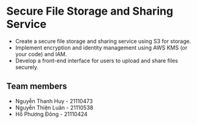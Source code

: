 # Secure File Storage and Sharing Service

* Create a secure file storage and sharing service using S3 for storage.
* Implement encryption and identity management using AWS KMS (or your code) and IAM.
* Develop a front-end interface for users to upload and share files securely.

## Team members

* Nguyễn Thanh Huy - 21110473
* Nguyễn Thiện Luân - 21110538
* Hồ Phương Đông - 21110424
